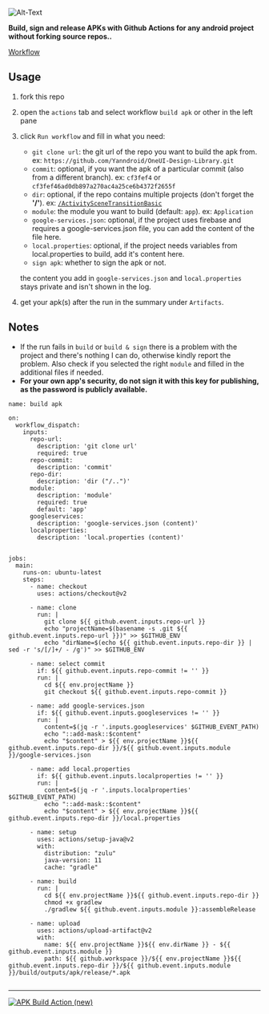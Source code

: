 ![Alt-Text](https://github.com/vaginessa/grab-n-build-APK-action/blob/master/grab-n-build-APK-action(3).png?raw=true) 

**Build, sign and release APKs with Github Actions for any android project without forking source repos..**

[Workflow](https://github.com/Yanndroid/grab/actions/workflows/build-apk.yml)

## Usage
1. fork this repo
2. open the ```actions``` tab and select workflow ```build apk``` or other in the left pane
3. click ```Run workflow``` and fill in what you need:
    - ```git clone url```: the git url of the repo you want to build the apk from. ex: ```https://github.com/Yanndroid/OneUI-Design-Library.git```
    - ```commit```: optional, if you want the apk of a particular commit (also from a different branch). ex: ```cf3fef4``` or ```cf3fef46ad0db897a270ac4a25ce6b4372f2655f```
    - ```dir```: optional, if the repo contains multiple projects (don't forget the **'/'**). ex: [```/ActivitySceneTransitionBasic```](https://github.com/android/animation-samples/tree/main/ActivitySceneTransitionBasic)
    - ```module```: the module you want to build (default: ```app```). ex: ```Application```
    - ```google-services.json```: optional, if the project uses firebase and requires a google-services.json file, you can add the content of the file here.
    - ```local.properties```: optional, if the project needs variables from local.properties to build, add it's content here.
    - ```sign apk```: whether to sign the apk or not.

    the content you add in ```google-services.json``` and ```local.properties``` stays private and isn't shown in the log.
4. get your apk(s) after the run in the summary under ```Artifacts```.

## Notes
- If the run fails in ```build``` or ```build & sign``` there is a problem with the project and there's nothing I can do, otherwise kindly report the problem. Also check if you selected the right ```module``` and filled in the additional files if needed.
- **For your own app's security, do not sign it with this key for publishing, as the password is publicly available.**


```
name: build apk

on:
  workflow_dispatch:
    inputs:
      repo-url:
        description: 'git clone url'
        required: true
      repo-commit:
        description: 'commit'
      repo-dir:
        description: 'dir ("/..")'
      module:
        description: 'module'
        required: true
        default: 'app'
      googleservices:
        description: 'google-services.json (content)'
      localproperties:
        description: 'local.properties (content)'
      

jobs:
  main:
    runs-on: ubuntu-latest
    steps:
      - name: checkout
        uses: actions/checkout@v2
        
      - name: clone
        run: |
          git clone ${{ github.event.inputs.repo-url }}
          echo "projectName=$(basename -s .git ${{ github.event.inputs.repo-url }})" >> $GITHUB_ENV
          echo "dirName=$(echo ${{ github.event.inputs.repo-dir }} | sed -r 's/[/]+/ - /g')" >> $GITHUB_ENV
        
      - name: select commit
        if: ${{ github.event.inputs.repo-commit != '' }}
        run: |
          cd ${{ env.projectName }}
          git checkout ${{ github.event.inputs.repo-commit }}
          
      - name: add google-services.json
        if: ${{ github.event.inputs.googleservices != '' }}
        run: |
          content=$(jq -r '.inputs.googleservices' $GITHUB_EVENT_PATH)
          echo "::add-mask::$content"
          echo "$content" > ${{ env.projectName }}${{ github.event.inputs.repo-dir }}/${{ github.event.inputs.module }}/google-services.json
        
      - name: add local.properties
        if: ${{ github.event.inputs.localproperties != '' }}
        run: |
          content=$(jq -r '.inputs.localproperties' $GITHUB_EVENT_PATH)
          echo "::add-mask::$content"
          echo "$content" > ${{ env.projectName }}${{ github.event.inputs.repo-dir }}/local.properties
        
      - name: setup
        uses: actions/setup-java@v2
        with:
          distribution: "zulu"
          java-version: 11
          cache: "gradle"
          
      - name: build
        run: |
          cd ${{ env.projectName }}${{ github.event.inputs.repo-dir }}
          chmod +x gradlew
          ./gradlew ${{ github.event.inputs.module }}:assembleRelease

      - name: upload
        uses: actions/upload-artifact@v2
        with:
          name: ${{ env.projectName }}${{ env.dirName }} - ${{ github.event.inputs.module }}
          path: ${{ github.workspace }}/${{ env.projectName }}${{ github.event.inputs.repo-dir }}/${{ github.event.inputs.module }}/build/outputs/apk/release/*.apk 
          
```

------  
[![APK Build Action (new)](https://github.com/vaginessa/grab-n-build-APK-action/actions/workflows/build-apk.yml/badge.svg?branch=master)](https://github.com/vaginessa/grab-n-build-APK-action/actions/workflows/build-apk.yml)


